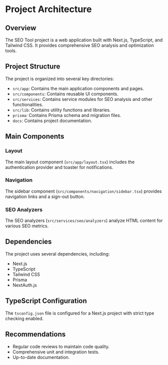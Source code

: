 # Project Architecture

## Overview
The SEO Tool project is a web application built with Next.js, TypeScript, and Tailwind CSS. It provides comprehensive SEO analysis and optimization tools.

## Project Structure
The project is organized into several key directories:

- `src/app`: Contains the main application components and pages.
- `src/components`: Contains reusable UI components.
- `src/services`: Contains service modules for SEO analysis and other functionalities.
- `src/lib`: Contains utility functions and libraries.
- `prisma`: Contains Prisma schema and migration files.
- `docs`: Contains project documentation.

## Main Components
### Layout
The main layout component (`src/app/layout.tsx`) includes the authentication provider and toaster for notifications.

### Navigation
The sidebar component (`src/components/navigation/sidebar.tsx`) provides navigation links and a sign-out button.

### SEO Analyzers
The SEO analyzers (`src/services/seo/analyzers`) analyze HTML content for various SEO metrics.

## Dependencies
The project uses several dependencies, including:
- Next.js
- TypeScript
- Tailwind CSS
- Prisma
- NextAuth.js

## TypeScript Configuration
The `tsconfig.json` file is configured for a Next.js project with strict type checking enabled.

## Recommendations
- Regular code reviews to maintain code quality.
- Comprehensive unit and integration tests.
- Up-to-date documentation.